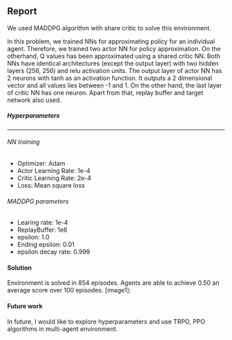 ## Report 


We used MADDPG algorithm with share critic to solve this environment. 

In this problem, we trained NNs for approximating policy for an individual agent.
 Therefore, we trained two actor NN for policy approximation. On the otherhand, 
 Q values has been approximated using a shared critic NN. Both NNs have identical
  architectures (except the output layer) with two hidden layers (256, 256) and
 relu activation units. The output layer of actor NN has 2 neurons with tanh as
  an activation function. It outputs a 2 dimensional vector and all values lies between -1 and 1. On the other hand, the last layer of critic NN has one neuron. Apart from that, replay buffer and
target network also used. 
 
 
 #####  Hyperparameters
 --------------------
 
 ###### NN training

  - Optimizer: Adam
  - Actor Learning Rate: 1e-4
  - Critic Learning Rate: 2e-4
  - Loss: Mean square loss
  
 ###### MADDPG parameters
  - Learing rate: 1e-4
  - ReplayBuffer: 1e6
  - epsilon: 1.0 
  - Ending epsilon: 0.01 
  - epsilon decay rate: 0.999
  

#### Solution
Environment is solved in 854 episodes. 
Agents are able to achieve 0.50 an average score over 100 episodes. 
[image1]: 
#### Future work 

In future, I would like to explore hyperparameters and use TRPO, PPO algorithms in multi-agent environment.  
